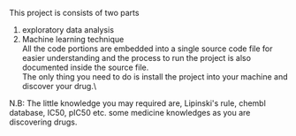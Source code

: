 This project is consists of two parts 
 1. exploratory data analysis
 2. Machine learning technique\
All the code portions are embedded into a single source code file for easier understanding and the process to run the project is also documented inside the source file.\
The only thing you need to do is install the project into your machine and discover your drug.\

N.B: The little knowledge you may required are, Lipinski's rule, chembl database, IC50, pIC50 etc. some medicine knowledges as you are discovering drugs. 
